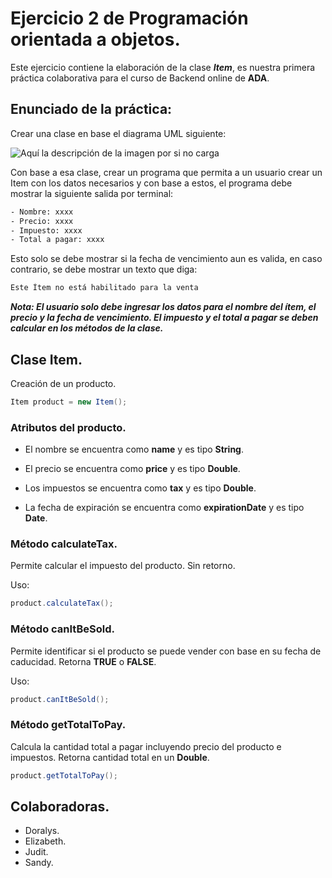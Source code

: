 # Ejercicio 2 de Programación orientada a objetos. 

Este ejercicio contiene la elaboración de la clase **_Item_**, es nuestra primera práctica colaborativa para el curso de Backend online de **ADA**.

## Enunciado de la práctica:

Crear una clase en base el diagrama UML siguiente:

![Aquí la descripción de la imagen por si no carga](https://github.com/doralisa/object-exercise-two/classimage.png)

Con base a esa clase, crear un programa que permita a un usuario crear un Item con los datos necesarios y con base a estos, el programa debe mostrar la siguiente salida por terminal:

```bash
- Nombre: xxxx
- Precio: xxxx
- Impuesto: xxxx
- Total a pagar: xxxx
```

Esto solo se debe mostrar si la fecha de vencimiento aun es valida, en caso contrario, se debe mostrar un texto que diga: 

```bash
Este Ítem no está habilitado para la venta
```
**_Nota: El usuario solo debe ingresar los datos para el nombre del ítem, el precio y la
fecha de vencimiento. El impuesto y el total a pagar se deben calcular en los métodos
de la clase._**

## Clase Item.

Creación de un producto.

```java
Item product = new Item();
```

### Atributos del producto.

- El nombre se encuentra como **name** y es tipo **String**.

- El precio se encuentra como **price** y es tipo **Double**.

- Los impuestos se encuentra como **tax** y es tipo **Double**.

- La fecha de expiración se encuentra como **expirationDate** y es tipo **Date**. 


### Método calculateTax.

Permite calcular el impuesto del producto. Sin retorno.

Uso:

```java 
product.calculateTax();
```
### Método canItBeSold.
Permite identificar si el producto se puede vender con base en su fecha de caducidad. Retorna **TRUE** o **FALSE**.

Uso:
```java
product.canItBeSold();
```

### Método getTotalToPay.
Calcula la cantidad total a pagar incluyendo precio del producto e impuestos. Retorna cantidad total en un **Double**.

```java
product.getTotalToPay();
``` 

## Colaboradoras.
- Doralys.
- Elizabeth.
- Judit.
- Sandy.

